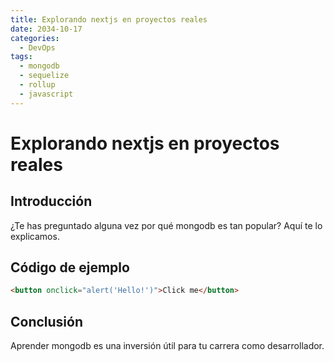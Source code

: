 ```yaml
---
title: Explorando nextjs en proyectos reales
date: 2034-10-17
categories:
  - DevOps
tags:
  - mongodb
  - sequelize
  - rollup
  - javascript
---
```


# Explorando nextjs en proyectos reales

## Introducción

¿Te has preguntado alguna vez por qué mongodb es tan popular? Aquí te lo explicamos.

## Código de ejemplo

```html
<button onclick="alert('Hello!')">Click me</button>
```

## Conclusión

Aprender mongodb es una inversión útil para tu carrera como desarrollador.
